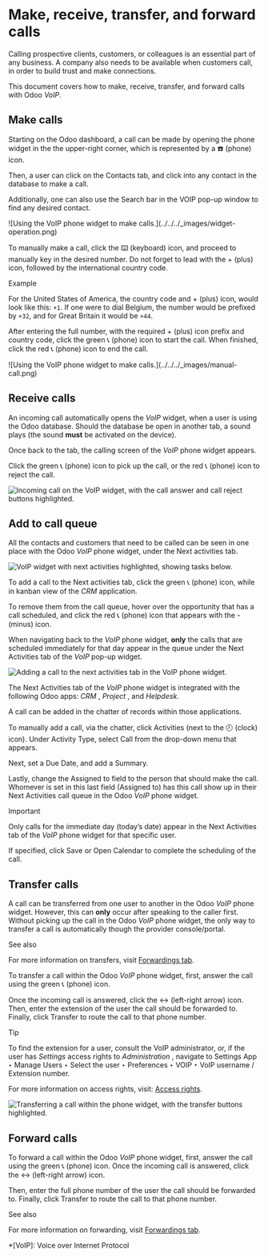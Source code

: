 # Make, receive, transfer, and forward calls

Calling prospective clients, customers, or colleagues is an essential part of
any business. A company also needs to be available when customers call, in
order to build trust and make connections.

This document covers how to make, receive, transfer, and forward calls with
Odoo _VoIP_.

## Make calls

Starting on the Odoo dashboard, a call can be made by opening the phone widget
in the the upper-right corner, which is represented by a ☎️ (phone) icon.

Then, a user can click on the Contacts tab, and click into any contact in the
database to make a call.

Additionally, one can also use the Search bar in the VOIP pop-up window to
find any desired contact.

![Using the VoIP phone widget to make calls.](../../../_images/widget-
operation.png)

To manually make a call, click the ⌨️ (keyboard) icon, and proceed to manually
key in the desired number. Do not forget to lead with the \+ (plus) icon,
followed by the international country code.

Example

For the United States of America, the country code and \+ (plus) icon, would
look like this: `+1`. If one were to dial Belgium, the number would be
prefixed by `+32`, and for Great Britain it would be `+44`.

After entering the full number, with the required \+ (plus) icon prefix and
country code, click the green 📞 (phone) icon to start the call. When finished,
click the red 📞 (phone) icon to end the call.

![Using the VoIP phone widget to make calls.](../../../_images/manual-
call.png)

## Receive calls

An incoming call automatically opens the _VoIP_ widget, when a user is using
the Odoo database. Should the database be open in another tab, a sound plays
(the sound **must** be activated on the device).

Once back to the tab, the calling screen of the _VoIP_ phone widget appears.

Click the green 📞 (phone) icon to pick up the call, or the red 📞 (phone) icon
to reject the call.

![Incoming call on the VoIP widget, with the call answer and call reject
buttons highlighted.](../../../_images/incoming-call1.png)

## Add to call queue

All the contacts and customers that need to be called can be seen in one place
with the Odoo _VoIP_ phone widget, under the Next activities tab.

![VoIP widget with next activities highlighted, showing tasks
below.](../../../_images/next-activities.png)

To add a call to the Next activities tab, click the green 📞 (phone) icon,
while in kanban view of the _CRM_ application.

To remove them from the call queue, hover over the opportunity that has a call
scheduled, and click the red 📞 (phone) icon that appears with the \- (minus)
icon.

When navigating back to the _VoIP_ phone widget, **only** the calls that are
scheduled immediately for that day appear in the queue under the Next
Activities tab of the _VoIP_ pop-up widget.

![Adding a call to the next activities tab in the VoIP phone
widget.](../../../_images/add-call-queue.png)

The Next Activities tab of the _VoIP_ phone widget is integrated with the
following Odoo apps: _CRM_ , _Project_ , and _Helpdesk_.

A call can be added in the chatter of records within those applications.

To manually add a call, via the chatter, click Activities (next to the 🕗
(clock) icon). Under Activity Type, select Call from the drop-down menu that
appears.

Next, set a Due Date, and add a Summary.

Lastly, change the Assigned to field to the person that should make the call.
Whomever is set in this last field (Assigned to) has this call show up in
their Next Activities call queue in the Odoo _VoIP_ phone widget.

Important

Only calls for the immediate day (today’s date) appear in the Next Activities
tab of the _VoIP_ phone widget for that specific user.

If specified, click Save or Open Calendar to complete the scheduling of the
call.

## Transfer calls

A call can be transferred from one user to another in the Odoo _VoIP_ phone
widget. However, this can **only** occur after speaking to the caller first.
Without picking up the call in the Odoo _VoIP_ phone widget, the only way to
transfer a call is automatically though the provider console/portal.

See also

For more information on transfers, visit [Forwardings
tab](axivox/manage_users.html#voip-axivox-forwardings-tab).

To transfer a call within the Odoo _VoIP_ phone widget, first, answer the call
using the green 📞 (phone) icon.

Once the incoming call is answered, click the ↔ (left-right arrow) icon. Then,
enter the extension of the user the call should be forwarded to. Finally,
click Transfer to route the call to that phone number.

Tip

To find the extension for a user, consult the VoIP administrator, or, if the
user has _Settings_ access rights to _Administration_ , navigate to Settings
App ‣ Manage Users ‣ Select the user ‣ Preferences ‣ VOIP ‣ VoIP username /
Extension number.

For more information on access rights, visit: [Access
rights](../../general/users/access_rights.html).

![Transferring a call within the phone widget, with the transfer buttons
highlighted.](../../../_images/transfer.png)

## Forward calls

To forward a call within the Odoo _VoIP_ phone widget, first, answer the call
using the green 📞 (phone) icon. Once the incoming call is answered, click the
↔ (left-right arrow) icon.

Then, enter the full phone number of the user the call should be forwarded to.
Finally, click Transfer to route the call to that phone number.

See also

For more information on forwarding, visit [Forwardings
tab](axivox/manage_users.html#voip-axivox-forwardings-tab).

  *[VoIP]: Voice over Internet Protocol


